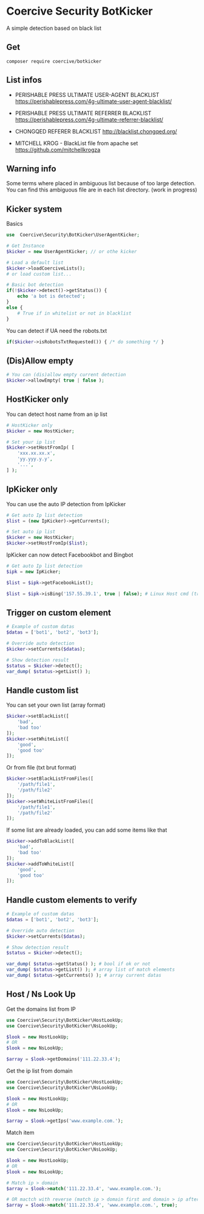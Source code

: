 Coercive Security BotKicker
===========================

A simple detection based on black list

Get
---
```
composer require coercive/botkicker
```

List infos
----------

- PERISHABLE PRESS ULTIMATE USER-AGENT BLACKLIST 
https://perishablepress.com/4g-ultimate-user-agent-blacklist/

- PERISHABLE PRESS ULTIMATE REFERRER BLACKLIST 
https://perishablepress.com/4g-ultimate-referrer-blacklist/

- CHONGQED REFERER BLACKLIST 
http://blacklist.chongqed.org/

- MITCHELL KROG - BlackList file from apache set
https://github.com/mitchellkrogza

Warning info
------------

Some terms where placed in ambiguous list because of too large detection. You can find this ambiguous file are in each list directory. (work in progress)

Kicker system
-------------

Basics

```php
use  Coercive\Security\BotKicker\UserAgentKicker;

# Get Instance
$kicker = new UserAgentKicker; // or othe kicker

# Load a default list
$kicker->loadCoerciveLists();
# or load custom list...

# Basic bot detection
if(!$kicker->detect()->getStatus()) {
	echo 'a bot is detected';
}
else {
    # True if in whitelist or not in blacklist
}
```

You can detect if UA need the robots.txt

```php
if($kicker->isRobotsTxtRequested()) { /* do something */ }
```

(Dis)Allow empty
----------------

```php
# You can (dis)allow empty current detection
$kicker->allowEmpty( true | false );
```

HostKicker only
---------------

You can detect host name from an ip list

```php
# HostKicker only
$kicker = new HostKicker;

# Set your ip list
$kicker->setHostFromIp( [
	'xxx.xx.xx.x',
	'yy.yyy.y.y',
	'...',
] );
```

IpKicker only
-------------

You can use the auto IP detection from IpKicker

```php
# Get auto Ip list detection
$list = (new IpKicker)->getCurrents();

# Set auto ip list
$kicker = new HostKicker;
$kicker->setHostFromIp($list);
```

IpKicker can now detect Facebookbot and Bingbot

```php
# Get auto Ip list detection
$ipk = new IpKicker;

$list = $ipk->getFacebookList();

$list = $ipk->isBing('157.55.39.1', true | false); # Linux Host cmd (true) / NsLookUp (false)
```

Trigger on custom element
-------------------------

```php
# Example of custom datas
$datas = ['bot1', 'bot2', 'bot3'];

# Override auto detection
$kicker->setCurrents($datas);

# Show detection result
$status = $kicker->detect();
var_dump( $status->getList() );
```

Handle custom list
------------------

You can set your own list (array format)
```php
$kicker->setBlackList([
	'bad',
	'bad too'
]);
$kicker->setWhiteList([
	'good',
	'good too'
]);
```

Or from file (txt brut format)
```php
$kicker->setBlackListFromFiles([
	'/path/file1',
	'/path/file2'
]);
$kicker->setWhiteListFromFiles([
	'/path/file1',
	'/path/file2'
]);
```

If some list are already loaded, you can add some items like that
```php
$kicker->addToBlackList([
	'bad',
	'bad too'
]);
$kicker->addToWhiteList([
	'good',
	'good too'
]);
```

Handle custom elements to verify
--------------------------------

```php
# Example of custom datas
$datas = ['bot1', 'bot2', 'bot3'];

# Override auto detection
$kicker->setCurrents($datas);

# Show detection result
$status = $kicker->detect();

var_dump( $status->getStatus() ); # bool if ok or not
var_dump( $status->getList() ); # array list of match elements
var_dump( $status->getCurrents() ); # array current datas
```

Host / Ns Look Up
-----------------

Get the domains list from IP
```php
use Coercive\Security\BotKicker\HostLookUp;
use Coercive\Security\BotKicker\NsLookUp;

$look = new HostLookUp;
# OR
$look = new NsLookUp;

$array = $look->getDomains('111.22.33.4');
```

Get the ip list from domain
```php
use Coercive\Security\BotKicker\HostLookUp;
use Coercive\Security\BotKicker\NsLookUp;

$look = new HostLookUp;
# OR
$look = new NsLookUp;

$array = $look->getIps('www.example.com.');
```

Match item
```php
use Coercive\Security\BotKicker\HostLookUp;
use Coercive\Security\BotKicker\NsLookUp;

$look = new HostLookUp;
# OR
$look = new NsLookUp;

# Match ip > domain
$array = $look->match('111.22.33.4', 'www.example.com.');

# OR mactch with reverse (match ip > domain first and domain > ip after)
$array = $look->match('111.22.33.4', 'www.example.com.', true);
```